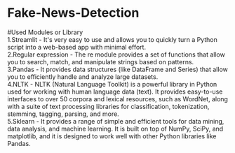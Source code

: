 # Fake-News-Detection

#Used Modules or Library <br>
1.Streamlit - It's very easy to use and allows you to quickly turn a Python script into a web-based app with minimal effort.<br>
2.Regular expression - The re module provides a set of functions that allow you to search, match, and manipulate strings based on patterns.<br>
3.Pandas - It provides data structures (like DataFrame and Series) that allow you to efficiently handle and analyze large datasets.<br>
4.NLTK - NLTK (Natural Language Toolkit) is a powerful library in Python used for working with human language data (text). It provides easy-to-use interfaces to over 50 corpora and lexical resources, such as WordNet, along with a suite of text processing libraries for classification, tokenization, stemming, tagging, parsing, and more.<br>
5.Sklearn - It provides a range of simple and efficient tools for data mining, data analysis, and machine learning. It is built on top of NumPy, SciPy, and matplotlib, and it is designed to work well with other Python libraries like Pandas.
